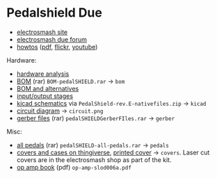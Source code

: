 
# Pedalshield Due

 - [electrosmash site](https://www.electrosmash.com/pedalshield)
 - [electrosmash due forum](https://www.electrosmash.com/forum/pedalshield-due)
 - [howtos](https://www.electrosmash.com/forum/hardware-pedalshield/20-how-to-build-pedalshield-in-5-steps?lang=en)  ([pdf](https://www.electrosmash.com/media/kunena/attachments/44/How-to-Build-pedalSHIELD-DUE.pdf), [flickr](https://www.flickr.com/photos/electrosmash/sets/72157638250771595/), [youtube](
https://www.youtube.com/watch?v=0nAO9C56jZM))

Hardware:

 - [hardware analysis](https://www.electrosmash.com/forum/hardware-pedalshield/166-hardware-analysis-of-pedalshield)
 - [BOM](https://www.electrosmash.com/media/kunena/attachments/44/BOM-pedalSHIELD.rar) (rar) `BOM-pedalSHIELD.rar` → `bom`
 - [BOM and alternatives](https://www.electrosmash.com/forum/hardware-pedalshield/17-pedalshield-bill-of-materials-and-alternatives)
 - [input/output stages](https://www.electrosmash.com/forum/hardware-pedalshield/73-input-output-stages)
 - [kicad schematics](https://www.electrosmash.com/forum/hardware-pedalshield/18-kicad-schematics-pedalshield) via `PedalShield-rev.E-nativefiles.zip` → `kicad`
 - [circuit diagram](https://i.stack.imgur.com/7KS3T.png) → `circuit.png`
 - [gerber files](https://www.electrosmash.com/media/kunena/attachments/631/pedalSHIELDGerberFIles.rar) (rar) `pedalSHIELDGerberFIles.rar` → `gerber`

Misc:

 - [all pedals](https://www.open-electronics.org/wp-content/uploads/2014/04/pedalSHIELD-all-pedals.rar) (rar) `pedalSHIELD-all-pedals.rar` → `pedals`
 - [covers and cases on thingiverse](https://www.thingiverse.com/search?q=pedalshield&sa=&dwh=485aa2707f64633&type=things&sort=relevant), [printed cover](https://www.thingiverse.com/thing:210541) → `covers`. Laser cut covers are in the electrosmash shop as part of the kit.
 - [op amp book](http://www.ee.nmt.edu/~anders/courses/ee322s10/op-amp-slod006a.pdf) (pdf) `op-amp-slod006a.pdf`

